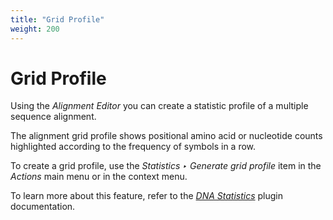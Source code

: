 ```yaml
---
title: "Grid Profile"
weight: 200
---
```



# Grid Profile

Using the _Alignment Editor_ you can create a statistic profile of a multiple sequence alignment.

The alignment grid profile shows positional amino acid or nucleotide counts highlighted according to the frequency of symbols in a row.

To create a grid profile, use the _Statistics ‣ Generate grid profile_ item in the _Actions_ main menu or in the context menu.

To learn more about this feature, refer to the [_DNA Statistics_](dna-statistics.md) plugin documentation.
